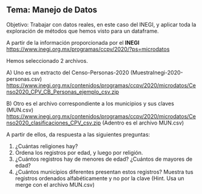 ## Tema: Manejo de Datos

Objetivo: Trabajar con datos reales, en este caso del INEGI, y aplicar toda la exploración de métodos que hemos visto para un dataframe.

A partir de la información proporcionada por el **INEGI**<br>
https://www.inegi.org.mx/programas/ccpv/2020/?ps=microdatos

Hemos seleccionado 2 archivos.

A) Uno es un extracto del Censo-Personas-2020  (MuestraInegi-2020-personas.csv)<br>
https://www.inegi.org.mx/contenidos/programas/ccpv/2020/microdatos/Censo2020_CPV_CB_Personas_ejemplo_csv.zip

B) Otro es el archivo correspondiente a los municipios y sus claves  (MUN.csv)<br>
https://www.inegi.org.mx/contenidos/programas/ccpv/2020/microdatos/Censo2020_clasificaciones_CPV_csv.zip
(Adentro es el archivo MUN.csv)<br>

A partir de ellos, da respuesta a las siguientes preguntas:
1. ¿Cuántas religiones hay?
2. Ordena los registros por edad, y luego por religión.
3. ¿Cuántos registros hay de menores de edad? ¿Cuántos de mayores de edad?
4. ¿Cuántos municipios diferentes presentan estos registros?  Muestra tus registros ordenados alfabéticamente y no por la clave 
(Hint. Usa un merge con el archivo MUN.csv)
